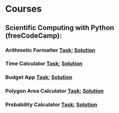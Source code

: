 # Courses

## Scientific Computing with Python (freeCodeCamp):
### Arithmetic Formatter [Task](https://www.freecodecamp.org/learn/scientific-computing-with-python/scientific-computing-with-python-projects/arithmetic-formatter); [Solution](https://github.com/barbara-wachek/courses_and_exercises/tree/master/freecodecamp_01_arithmetic_arranger)
### Time Calculator [Task](https://www.freecodecamp.org/learn/scientific-computing-with-python/scientific-computing-with-python-projects/time-calculator); [Solution](https://github.com/barbara-wachek/courses_and_exercises/tree/master/freecodecamp_02_time_calculator)
### Budget App [Task](https://www.freecodecamp.org/learn/scientific-computing-with-python/scientific-computing-with-python-projects/budget-app); [Solution](https://github.com/barbara-wachek/courses_and_exercises/tree/master/freecodecamp_03_budget_app)
### Polygon Area Calculator [Task](https://www.freecodecamp.org/learn/scientific-computing-with-python/scientific-computing-with-python-projects/polygon-area-calculator); [Solution](https://github.com/barbara-wachek/courses_and_exercises/tree/master/freecodecamp_04_polygon-area-calculator-main)
### Probability Calculator [Task](https://www.freecodecamp.org/learn/scientific-computing-with-python/scientific-computing-with-python-projects/probability-calculator); [Solution](https://github.com/barbara-wachek/courses_and_exercises/tree/master/freecodecamp_05_probability-calculator)
